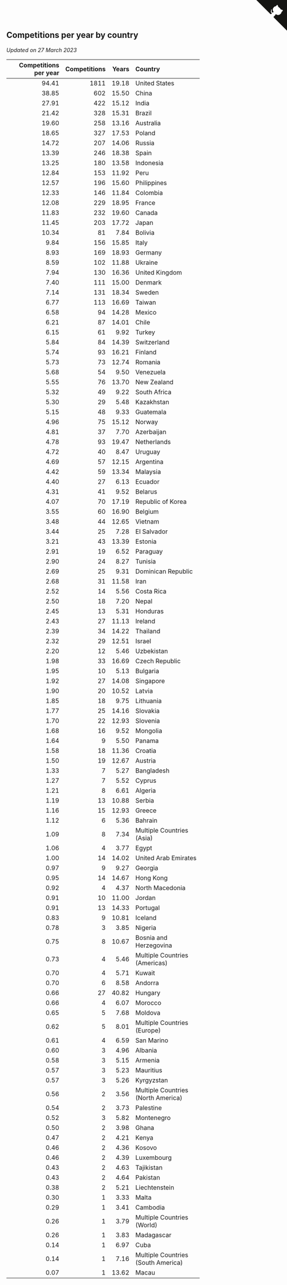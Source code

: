## Competitions per year by country

*Updated on 27 March 2023*

| Competitions per year | Competitions | Years | Country |
| ---: | ---: | ---: | :--- |
| 94.41 | 1811 | 19.18 | United States |
| 38.85 | 602 | 15.50 | China |
| 27.91 | 422 | 15.12 | India |
| 21.42 | 328 | 15.31 | Brazil |
| 19.60 | 258 | 13.16 | Australia |
| 18.65 | 327 | 17.53 | Poland |
| 14.72 | 207 | 14.06 | Russia |
| 13.39 | 246 | 18.38 | Spain |
| 13.25 | 180 | 13.58 | Indonesia |
| 12.84 | 153 | 11.92 | Peru |
| 12.57 | 196 | 15.60 | Philippines |
| 12.33 | 146 | 11.84 | Colombia |
| 12.08 | 229 | 18.95 | France |
| 11.83 | 232 | 19.60 | Canada |
| 11.45 | 203 | 17.72 | Japan |
| 10.34 | 81 | 7.84 | Bolivia |
| 9.84 | 156 | 15.85 | Italy |
| 8.93 | 169 | 18.93 | Germany |
| 8.59 | 102 | 11.88 | Ukraine |
| 7.94 | 130 | 16.36 | United Kingdom |
| 7.40 | 111 | 15.00 | Denmark |
| 7.14 | 131 | 18.34 | Sweden |
| 6.77 | 113 | 16.69 | Taiwan |
| 6.58 | 94 | 14.28 | Mexico |
| 6.21 | 87 | 14.01 | Chile |
| 6.15 | 61 | 9.92 | Turkey |
| 5.84 | 84 | 14.39 | Switzerland |
| 5.74 | 93 | 16.21 | Finland |
| 5.73 | 73 | 12.74 | Romania |
| 5.68 | 54 | 9.50 | Venezuela |
| 5.55 | 76 | 13.70 | New Zealand |
| 5.32 | 49 | 9.22 | South Africa |
| 5.30 | 29 | 5.48 | Kazakhstan |
| 5.15 | 48 | 9.33 | Guatemala |
| 4.96 | 75 | 15.12 | Norway |
| 4.81 | 37 | 7.70 | Azerbaijan |
| 4.78 | 93 | 19.47 | Netherlands |
| 4.72 | 40 | 8.47 | Uruguay |
| 4.69 | 57 | 12.15 | Argentina |
| 4.42 | 59 | 13.34 | Malaysia |
| 4.40 | 27 | 6.13 | Ecuador |
| 4.31 | 41 | 9.52 | Belarus |
| 4.07 | 70 | 17.19 | Republic of Korea |
| 3.55 | 60 | 16.90 | Belgium |
| 3.48 | 44 | 12.65 | Vietnam |
| 3.44 | 25 | 7.28 | El Salvador |
| 3.21 | 43 | 13.39 | Estonia |
| 2.91 | 19 | 6.52 | Paraguay |
| 2.90 | 24 | 8.27 | Tunisia |
| 2.69 | 25 | 9.31 | Dominican Republic |
| 2.68 | 31 | 11.58 | Iran |
| 2.52 | 14 | 5.56 | Costa Rica |
| 2.50 | 18 | 7.20 | Nepal |
| 2.45 | 13 | 5.31 | Honduras |
| 2.43 | 27 | 11.13 | Ireland |
| 2.39 | 34 | 14.22 | Thailand |
| 2.32 | 29 | 12.51 | Israel |
| 2.20 | 12 | 5.46 | Uzbekistan |
| 1.98 | 33 | 16.69 | Czech Republic |
| 1.95 | 10 | 5.13 | Bulgaria |
| 1.92 | 27 | 14.08 | Singapore |
| 1.90 | 20 | 10.52 | Latvia |
| 1.85 | 18 | 9.75 | Lithuania |
| 1.77 | 25 | 14.16 | Slovakia |
| 1.70 | 22 | 12.93 | Slovenia |
| 1.68 | 16 | 9.52 | Mongolia |
| 1.64 | 9 | 5.50 | Panama |
| 1.58 | 18 | 11.36 | Croatia |
| 1.50 | 19 | 12.67 | Austria |
| 1.33 | 7 | 5.27 | Bangladesh |
| 1.27 | 7 | 5.52 | Cyprus |
| 1.21 | 8 | 6.61 | Algeria |
| 1.19 | 13 | 10.88 | Serbia |
| 1.16 | 15 | 12.93 | Greece |
| 1.12 | 6 | 5.36 | Bahrain |
| 1.09 | 8 | 7.34 | Multiple Countries (Asia) |
| 1.06 | 4 | 3.77 | Egypt |
| 1.00 | 14 | 14.02 | United Arab Emirates |
| 0.97 | 9 | 9.27 | Georgia |
| 0.95 | 14 | 14.67 | Hong Kong |
| 0.92 | 4 | 4.37 | North Macedonia |
| 0.91 | 10 | 11.00 | Jordan |
| 0.91 | 13 | 14.33 | Portugal |
| 0.83 | 9 | 10.81 | Iceland |
| 0.78 | 3 | 3.85 | Nigeria |
| 0.75 | 8 | 10.67 | Bosnia and Herzegovina |
| 0.73 | 4 | 5.46 | Multiple Countries (Americas) |
| 0.70 | 4 | 5.71 | Kuwait |
| 0.70 | 6 | 8.58 | Andorra |
| 0.66 | 27 | 40.82 | Hungary |
| 0.66 | 4 | 6.07 | Morocco |
| 0.65 | 5 | 7.68 | Moldova |
| 0.62 | 5 | 8.01 | Multiple Countries (Europe) |
| 0.61 | 4 | 6.59 | San Marino |
| 0.60 | 3 | 4.96 | Albania |
| 0.58 | 3 | 5.15 | Armenia |
| 0.57 | 3 | 5.23 | Mauritius |
| 0.57 | 3 | 5.26 | Kyrgyzstan |
| 0.56 | 2 | 3.56 | Multiple Countries (North America) |
| 0.54 | 2 | 3.73 | Palestine |
| 0.52 | 3 | 5.82 | Montenegro |
| 0.50 | 2 | 3.98 | Ghana |
| 0.47 | 2 | 4.21 | Kenya |
| 0.46 | 2 | 4.36 | Kosovo |
| 0.46 | 2 | 4.39 | Luxembourg |
| 0.43 | 2 | 4.63 | Tajikistan |
| 0.43 | 2 | 4.64 | Pakistan |
| 0.38 | 2 | 5.21 | Liechtenstein |
| 0.30 | 1 | 3.33 | Malta |
| 0.29 | 1 | 3.41 | Cambodia |
| 0.26 | 1 | 3.79 | Multiple Countries (World) |
| 0.26 | 1 | 3.83 | Madagascar |
| 0.14 | 1 | 6.97 | Cuba |
| 0.14 | 1 | 7.16 | Multiple Countries (South America) |
| 0.07 | 1 | 13.62 | Macau |


<a href="https://github.com/jonatanklosko/wca_statistics" class="github-corner" aria-label="View source on Github"><svg width="80" height="80" viewBox="0 0 250 250" style="fill:#151513; color:#fff; position: absolute; top: 0; border: 0; right: 0;" aria-hidden="true"><path d="M0,0 L115,115 L130,115 L142,142 L250,250 L250,0 Z"></path><path d="M128.3,109.0 C113.8,99.7 119.0,89.6 119.0,89.6 C122.0,82.7 120.5,78.6 120.5,78.6 C119.2,72.0 123.4,76.3 123.4,76.3 C127.3,80.9 125.5,87.3 125.5,87.3 C122.9,97.6 130.6,101.9 134.4,103.2" fill="currentColor" style="transform-origin: 130px 106px;" class="octo-arm"></path><path d="M115.0,115.0 C114.9,115.1 118.7,116.5 119.8,115.4 L133.7,101.6 C136.9,99.2 139.9,98.4 142.2,98.6 C133.8,88.0 127.5,74.4 143.8,58.0 C148.5,53.4 154.0,51.2 159.7,51.0 C160.3,49.4 163.2,43.6 171.4,40.1 C171.4,40.1 176.1,42.5 178.8,56.2 C183.1,58.6 187.2,61.8 190.9,65.4 C194.5,69.0 197.7,73.2 200.1,77.6 C213.8,80.2 216.3,84.9 216.3,84.9 C212.7,93.1 206.9,96.0 205.4,96.6 C205.1,102.4 203.0,107.8 198.3,112.5 C181.9,128.9 168.3,122.5 157.7,114.1 C157.9,116.9 156.7,120.9 152.7,124.9 L141.0,136.5 C139.8,137.7 141.6,141.9 141.8,141.8 Z" fill="currentColor" class="octo-body"></path></svg></a><style>.github-corner:hover .octo-arm{animation:octocat-wave 560ms ease-in-out}@keyframes octocat-wave{0%,100%{transform:rotate(0)}20%,60%{transform:rotate(-25deg)}40%,80%{transform:rotate(10deg)}}@media (max-width:500px){.github-corner:hover .octo-arm{animation:none}.github-corner .octo-arm{animation:octocat-wave 560ms ease-in-out}}</style>
